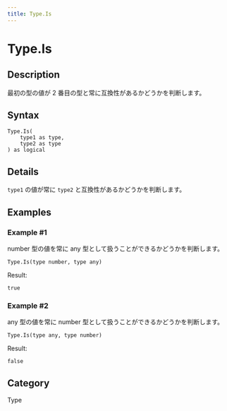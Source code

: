 ```yaml
---
title: Type.Is
---
```


# Type.Is


## Description

最初の型の値が 2 番目の型と常に互換性があるかどうかを判断します。


## Syntax

```powerquery
Type.Is(
    type1 as type,
    type2 as type
) as logical
```


## Details

<code>type1</code> の値が常に <code>type2</code> と互換性があるかどうかを判断します。


## Examples

### Example #1 
number 型の値を常に any 型として扱うことができるかどうかを判断します。
```powerquery
Type.Is(type number, type any)
```

Result: 
```powerquery
true
```


### Example #2 
any 型の値を常に number 型として扱うことができるかどうかを判断します。
```powerquery
Type.Is(type any, type number)
```

Result: 
```powerquery
false
```




## Category
Type
